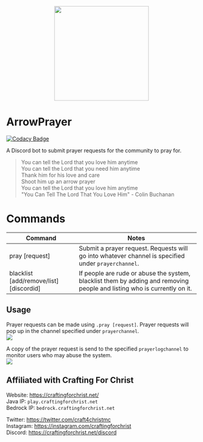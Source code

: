 <p align="center">
  <img height="250" src="https://github.com/crafting-for-christ/ArrowPrayer/blob/master/assets/img/arrowprayerlogo.png?raw=true">
</p>

# ArrowPrayer
[![Codacy Badge](https://app.codacy.com/project/badge/Grade/1becec0c6d364f14847c56d9c2e4e186)](https://www.codacy.com/gh/craftingforchrist/ArrowPrayer/dashboard?utm_source=github.com&amp;utm_medium=referral&amp;utm_content=craftingforchrist/ArrowPrayer&amp;utm_campaign=Badge_Grade)

A Discord bot to submit prayer requests for the community to pray for.

> You can tell the Lord that you love him anytime<br>
> You can tell the Lord that you need him anytime<br>
> Thank him for his love and care<br>
> Shoot him up an arrow prayer<br>
> You can tell the Lord that you love him anytime<br>
> "You Can Tell The Lord That You Love Him" - Colin Buchanan

# Commands 
| Command | Notes |
|-|-|
| pray [request] | Submit a prayer request. Requests will go into whatever channel is specified under `prayerchannel`. |
| blacklist [add/remove/list] [discordid] | If people are rude or abuse the system, blacklist them by adding and removing people and listing who is currently on it. |

## Usage
Prayer requests can be made using `.pray [request]`. Prayer requests will pop up in the channel specified under `prayerchannel`.<br>
![](https://i.imgur.com/bercLQj.png)

A copy of the prayer request is send to the specified `prayerlogchannel` to monitor users who may abuse the system.<br>
![](https://i.imgur.com/1HwKQDF.png)


## Affiliated with Crafting For Christ
Website: https://craftingforchrist.net/<br>
Java IP: `play.craftingforchrist.net`<br>
Bedrock IP: `bedrock.craftingforchrist.net`<br>

Twitter: https://twitter.com/craft4christmc<br>
Instagram: https://instagram.com/craftingforchrist<br>
Discord: https://craftingforchrist.net/discord
